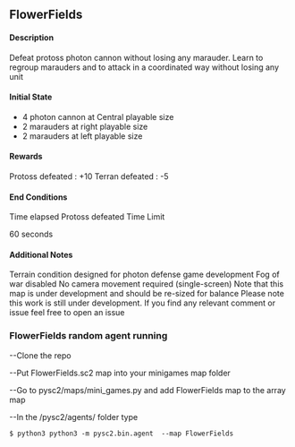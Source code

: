 ## FlowerFields


#### Description

Defeat protoss photon cannon without losing any marauder.
Learn to regroup marauders and to attack in a coordinated way without losing any unit 

#### Initial State

*   4 photon cannon at Central playable size
*   2 marauders at right playable size
*   2 marauders at left playable size

 #### Rewards

Protoss defeated : +10
Terran defeated : -5

 #### End Conditions

Time elapsed
Protoss defeated
Time Limit

60 seconds
 #### Additional Notes
Terrain condition designed for photon defense game development 
Fog of war disabled
No camera movement required (single-screen)
Note that this map is under development and should be re-sized for balance
Please note this work is still under development. If you find any relevant comment or issue feel free to open an issue



### FlowerFields random agent running

--Clone the repo 

--Put FlowerFields.sc2 map into your minigames map folder 

--Go to pysc2/maps/mini_games.py and add FlowerFields map to the array map

--In the /pysc2/agents/ folder type 

```
$ python3 python3 -m pysc2.bin.agent  --map FlowerFields
```
